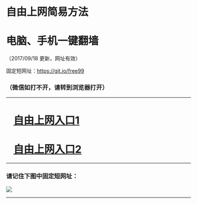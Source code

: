 ﻿# 自由上网简易方法

# 电脑、手机一键翻墙

（2017/09/18 更新，网址有效）

固定短网址：https://git.io/free99

### （微信如打不开，请转到浏览器打开）


***





# &nbsp;&nbsp; <a href="http://ft18797456.fwq-tz1005.info/fwqtz01.html?t=091800116557 " target="_blank">自由上网入口1</a>
# &nbsp;&nbsp; <a href="http://ft2304419653.fwq-tz1006.info/fwqtz02.html?t=091800120257 " target="_blank">自由上网入口2</a>
***

### 请记住下图中固定短网址：

<img src="https://s3-us-west-2.amazonaws.com/fwq-1001/yjfq-20170905okok.png" /> 


***

